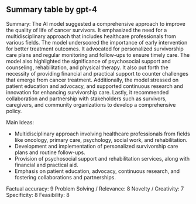## Summary table by gpt-4
Summary: 
The AI model suggested a comprehensive approach to improve the quality of life of cancer survivors. It emphasized the need for a multidisciplinary approach that includes healthcare professionals from various fields. The model underscored the importance of early intervention for better treatment outcomes. It advocated for personalized survivorship care plans and regular monitoring and follow-ups to ensure timely care. The model also highlighted the significance of psychosocial support and counseling, rehabilitation, and physical therapy. It also put forth the necessity of providing financial and practical support to counter challenges that emerge from cancer treatment. Additionally, the model stressed on patient education and advocacy, and supported continuous research and innovation for enhancing survivorship care. Lastly, it recommended collaboration and partnership with stakeholders such as survivors, caregivers, and community organizations to develop a comprehensive policy.

Main Ideas: 
- Multidisciplinary approach involving healthcare professionals from fields like oncology, primary care, psychology, social work, and rehabilitation.
- Development and implementation of personalized survivorship care plans and routine follow-ups.
- Provision of psychosocial support and rehabilitation services, along with financial and practical aid.
- Emphasis on patient education, advocacy, continuous research, and fostering collaborations and partnerships.

Factual accuracy: 9
Problem Solving / Relevance: 8 
Novelty / Creativity: 7
Specificity: 8
Feasibility: 8